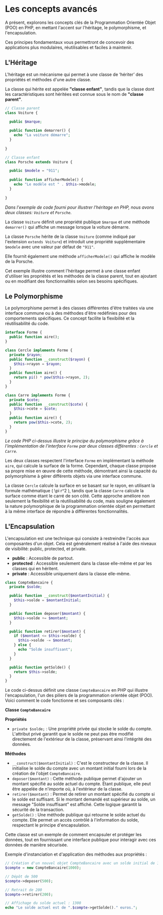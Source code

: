 # Les concepts avancés

A présent, explorons les concepts clés de la Programmation Orientée Objet (POO) en PHP, en mettant l'accent sur l'héritage, le polymorphisme, et l'encapsulation.

Ces principes fondamentaux vous permettront de concevoir des applications plus modulaires, réutilisables et faciles à maintenir.

## L'Héritage <a href="#lheritage" id="lheritage"></a>

L'héritage est un mécanisme qui permet à une classe de ‘hériter’ des propriétés et méthodes d'une autre classe.

La classe qui hérite est appelée **"classe enfant"**, tandis que la classe dont les caractéristiques sont héritées est connue sous le nom de **"classe parent"**.

```php
// Classe parent
class Voiture {

  public $marque;
  
  public function demarrer() {
    echo "La voiture démarre";
  }
  
}

// Classe enfant
class Porsche extends Voiture {

  public $modele = "911";
  
  public function afficherModele() {
    echo "Le modèle est " . $this->modele;
  }
  
}
```

_Dans l'exemple de code fourni pour illustrer l'héritage en PHP, nous avons deux classes: `Voiture` et `Porsche`._

La classe `Voiture` définit une propriété publique `$marque` et une méthode `demarrer()` qui affiche un message lorsque la voiture démarre.

La classe `Porsche` hérite de la classe `Voiture` (comme indiqué par l'extension `extends Voiture`) et introduit une propriété supplémentaire `$modele` avec une valeur par défaut de `"911"`.

Elle fournit également une méthode `afficherModele()` qui affiche le modèle de la Porsche.

Cet exemple illustre comment l'héritage permet à une classe enfant d'utiliser les propriétés et les méthodes de la classe parent, tout en ajoutant ou en modifiant des fonctionnalités selon ses besoins spécifiques.

## Le Polymorphisme <a href="#le-polymorphisme" id="le-polymorphisme"></a>

Le polymorphisme permet à des classes différentes d'être traitées via une interface commune ou à des méthodes d'être redéfinies pour des comportements spécifiques. Ce concept facilite la flexibilité et la réutilisabilité du code.

```php
interface Forme {
  public function aire();
}

class Cercle implements Forme {
  private $rayon;
  public function __construct($rayon) {
    $this->rayon = $rayon;
  }
  public function aire() {
    return pi() * pow($this->rayon, 2);
  }
}

class Carre implements Forme {
  private $cote;
  public function __construct($cote) {
    $this->cote = $cote;
  }
  public function aire() {
    return pow($this->cote, 2);
  }
}
```

_Le code PHP ci-dessus illustre le principe du polymorphisme grâce à l'implémentation de l'interface `Forme` par deux classes différentes : `Cercle` et `Carre`._

Les deux classes respectent l'interface `Forme` en implémentant la méthode `aire`, qui calcule la surface de la forme. Cependant, chaque classe propose sa propre mise en œuvre de cette méthode, démontrant ainsi la capacité du polymorphisme à gérer différents objets via une interface commune.

La classe `Cercle` calcule la surface en se basant sur le rayon, en utilisant la formule mathématique ( \pi r^2 ), tandis que la classe `Carre` calcule la surface comme étant le carré de son côté. Cette approche améliore non seulement la flexibilité et la réutilisabilité du code, mais souligne également la nature polymorphique de la programmation orientée objet en permettant à la même interface de répondre à différentes fonctionnalités.

## L'Encapsulation <a href="#lencapsulation" id="lencapsulation"></a>

L'encapsulation est une technique qui consiste à restreindre l'accès aux composantes d'un objet. Cela est généralement réalisé à l'aide des niveaux de visibilité: public, protected, et private.

* **public** : Accessible de partout.
* **protected** : Accessible seulement dans la classe elle-même et par les classes qui en héritent.
* **private** : Accessible uniquement dans la classe elle-même.

```php
class CompteBancaire {
  private $solde;

  public function __construct($montantInitial) {
    $this->solde = $montantInitial;
  }

  public function deposer($montant) {
    $this->solde += $montant;
  }

  public function retirer($montant) {
    if ($montant <= $this->solde) {
      $this->solde -= $montant;
    } else {
      echo "Solde insuffisant";
    }
  }

  public function getSolde() {
    return $this->solde;
  }
}
```

Le code ci-dessus définit une classe `CompteBancaire` en PHP qui illustre l'encapsulation, l'un des piliers de la programmation orientée objet (POO). Voici comment le code fonctionne et ses composants clés :

**Classe `CompteBancaire`**

**Propriétés**

* `private $solde;` : Une propriété privée qui stocke le solde du compte. L'attribut privé garantit que le solde ne peut pas être modifié directement de l'extérieur de la classe, préservant ainsi l'intégrité des données.

**Méthodes**

* `__construct($montantInitial)` : C'est le constructeur de la classe. Il initialise le solde du compte avec un montant initial fourni lors de la création de l'objet `CompteBancaire`.
* `deposer($montant)` : Cette méthode publique permet d'ajouter un montant spécifié au solde actuel du compte. Étant publique, elle peut être appelée de n'importe où, à l'extérieur de la classe.
* `retirer($montant)` : Permet de retirer un montant spécifié du compte si le solde est suffisant. Si le montant demandé est supérieur au solde, un message "Solde insuffisant" est affiché. Cette logique garantit la sécurité de la transaction.
* `getSolde()` : Une méthode publique qui retourne le solde actuel du compte. Elle permet un accès contrôlé à l'information du solde, respectant le principe d'encapsulation.

Cette classe est un exemple de comment encapsuler et protéger les données, tout en fournissant une interface publique pour interagir avec ces données de manière sécurisée.

Exemple d'instanciation et d'application des méthodes aux propriétés :

```php
// Création d'un nouvel objet CompteBancaire avec un solde initial de 1000
$compte = new CompteBancaire(1000);

// Dépôt de 500
$compte->deposer(500);

// Retrait de 200
$compte->retirer(200);

// Affichage du solde actuel : 1300
echo "Le solde actuel est de ".$compte->getSolde()." euros.";
```
